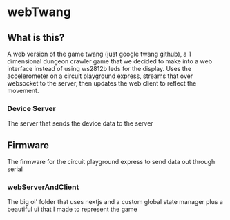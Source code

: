 # webTwang

## What is this?

A web version of the game twang (just google twang github), a 1 dimensional dungeon crawler game that we decided to make into a web interface instead of using ws2812b leds for the display. Uses the accelerometer on a circuit playground express, streams that over websocket to the server, then updates the web client to reflect the movement.

### Device Server

The server that sends the device data to the server

## Firmware

The firmware for the circuit playground express to send data out through serial

### webServerAndClient

The big ol' folder that uses nextjs and a custom global state manager plus a beautiful ui that I made to represent the game
